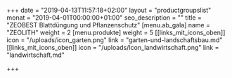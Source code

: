 +++
date = "2019-04-13T11:57:18+02:00"
layout = "productgroupslist"
monat = "2019-04-01T00:00:00+01:00"
seo_description = ""
title = "ZEOBEST Blattdüngung und Pflanzenschutz"
[menu.ab_gala]
name = "ZEOLITH"
weight = 2
[menu.produkte]
weight = 5
[[links_mit_icons_oben]]
icon = "/uploads/icon_garten.png"
link = "garten-und-landschaftsbau.md"
[[links_mit_icons_oben]]
icon = "/uploads/Icon_landwirtschaft.png"
link = "landwirtschaft.md"

+++

